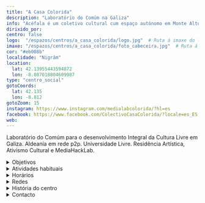 ```yaml
---
title: "A Casa Colorida"
description: "Laboratório do Comúm na Galiza"
info: "Acéfala é um coletivo cultural cum espaço autónomo em Monte Alto (A Corunha)."
dirixido_por:
centro: false
logo:  "/espazos/centros/a_casa_colorida/logo.jpg"  # Ruta á imaxe do logo
imaxe: "/espazos/centros/a_casa_colorida/foto_cabeceira.jpg"  # Ruta á imaxe de fondo
cor: "#eb008b"
localidade: "Nigrám"
location:
  lat: 42.13955443594872
  lon: -8.807018804609987
type: "centro_social"
gotoCoords:
  lat: 42.135
  lon: -8.812
gotoZoom: 15
instagram: https://www.instagram.com/medialabcolorida/?hl=es
facebook: https://www.facebook.com/ColectivoCasaColorida/?locale=es_ES
web:
---
```

Laboratório do Comúm para o desenvolvimento Integral da Cultura Livre em Galiza. Aldeanía em rede p2p. Universidade Livre. Residência Artística, Ativismo Cultural e MediaHackLab.

<details>
  <summary>Objetivos</summary>
  <ul>
    <li>Objetivo 1</li>
    <li>Objetivo 2</li>
    <li>Objetivo 3</li>
  </ul>
</details>

<details>
  <summary>Atividades habituais</summary>
  <p>No Centro Social organizamos umha ampla variedade de atividades:</p>
  <ul>
    <li>Talheres</li>
    <li>Faladoiros</li>
    <li>Projeçons</li>
    <li>Juntanzas</li>
  </ul>
</details>

<details>
  <summary>Horários</summary>
  <p>Os horários habituais do centro som os seguintes:</p>
  <ul>
    <li><strong>Segundas a sextas:</strong> 16:00 - 21:00.</li>
    <li><strong>Sábados:</strong> 10:00 - 14:00 e 16:00 - 20:00.</li>
    <li><strong>Domingos:</strong> Pechado, excepto para eventos programados.</li>
  </ul>
</details>

<details>
  <summary>Redes</summary>
  <p>Conhece-nos a través de:</p>
  <ul>
    <li>Instragram</li>
    <li>Twiter/X</li>
    <li>Facebook</li>
    <li>Bluesky</li>
  </ul>
</details>

<details>
  <summary>História do centro</summary>
  <p></p>
</details>

<details>
  <summary>Contacto</summary>
  <p>Podes contatar connosco a través de:</p>
  <ul>
    <li>Email: contacto@email.com</li>
    <li>Teléfono: 111 111 111</li>
    <li>Endereço: - </li>
  </ul>
</details>
